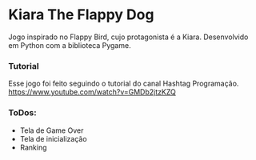 # Kiara The Flappy Dog
Jogo inspirado no Flappy Bird, cujo protagonista é a Kiara. Desenvolvido em Python com a biblioteca Pygame.

### Tutorial
Esse jogo foi feito seguindo o tutorial do canal Hashtag Programação.
https://www.youtube.com/watch?v=GMDb2jtzKZQ

### ToDos:
- Tela de Game Over
- Tela de inicialização
- Ranking